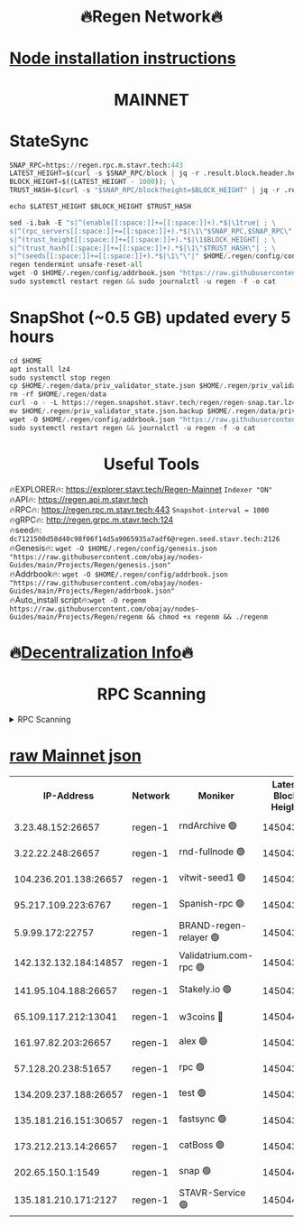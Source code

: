 <h1 align="center"> 🔥Regen Network🔥</h1>

[Node installation instructions](https://github.com/obajay/nodes-Guides/tree/main/Projects/Regen)
=
<h1 align="center"> MAINNET</h1>

# StateSync
```python
SNAP_RPC=https://regen.rpc.m.stavr.tech:443
LATEST_HEIGHT=$(curl -s $SNAP_RPC/block | jq -r .result.block.header.height); \
BLOCK_HEIGHT=$((LATEST_HEIGHT - 1000)); \
TRUST_HASH=$(curl -s "$SNAP_RPC/block?height=$BLOCK_HEIGHT" | jq -r .result.block_id.hash)

echo $LATEST_HEIGHT $BLOCK_HEIGHT $TRUST_HASH

sed -i.bak -E "s|^(enable[[:space:]]+=[[:space:]]+).*$|\1true| ; \
s|^(rpc_servers[[:space:]]+=[[:space:]]+).*$|\1\"$SNAP_RPC,$SNAP_RPC\"| ; \
s|^(trust_height[[:space:]]+=[[:space:]]+).*$|\1$BLOCK_HEIGHT| ; \
s|^(trust_hash[[:space:]]+=[[:space:]]+).*$|\1\"$TRUST_HASH\"| ; \
s|^(seeds[[:space:]]+=[[:space:]]+).*$|\1\"\"|" $HOME/.regen/config/config.toml
regen tendermint unsafe-reset-all
wget -O $HOME/.regen/config/addrbook.json "https://raw.githubusercontent.com/obajay/nodes-Guides/main/Projects/Regen/addrbook.json"
sudo systemctl restart regen && sudo journalctl -u regen -f -o cat
```
# SnapShot (~0.5 GB) updated every 5 hours
```python
cd $HOME
apt install lz4
sudo systemctl stop regen
cp $HOME/.regen/data/priv_validator_state.json $HOME/.regen/priv_validator_state.json.backup
rm -rf $HOME/.regen/data
curl -o - -L https://regen.snapshot.stavr.tech/regen/regen-snap.tar.lz4 | lz4 -c -d - | tar -x -C $HOME/.regen --strip-components 2
mv $HOME/.regen/priv_validator_state.json.backup $HOME/.regen/data/priv_validator_state.json
wget -O $HOME/.regen/config/addrbook.json "https://raw.githubusercontent.com/obajay/nodes-Guides/main/Projects/Regen/addrbook.json"
sudo systemctl restart regen && journalctl -u regen -f -o cat
```

 <h1 align="center"> Useful Tools</h1>

🔥EXPLORER🔥:     https://explorer.stavr.tech/Regen-Mainnet        `Indexer "ON"` \
🔥API🔥:          https://regen.api.m.stavr.tech \
🔥RPC🔥:          https://regen.rpc.m.stavr.tech:443              `Snapshot-interval = 1000` \
🔥gRPC🔥:         http://regen.grpc.m.stavr.tech:124 \
🔥seed🔥:      `dc7121500d58d40c98f06f14d5a9065935a7adf6@regen.seed.stavr.tech:2126` \
🔥Genesis🔥:   `wget -O $HOME/.regen/config/genesis.json "https://raw.githubusercontent.com/obajay/nodes-Guides/main/Projects/Regen/genesis.json"` \
🔥Addrbook🔥:  `wget -O $HOME/.regen/config/addrbook.json "https://raw.githubusercontent.com/obajay/nodes-Guides/main/Projects/Regen/addrbook.json"` \
🔥Auto_install script🔥:`wget -O regenm https://raw.githubusercontent.com/obajay/nodes-Guides/main/Projects/Regen/regenm && chmod +x regenm && ./regenm`

🔥[Decentralization Info](https://github.com/obajay/StateSync-snapshots/tree/main/Projects/Regen/Decentralization)🔥
=
<h1 align="center"> RPC Scanning</h1>

<details>
<summary>RPC Scanning</summary>

<h2 align="center"> We scan nodes in real time every 4 hours. And we provide the final result of RPC endpoints.
We cannot influence the operation of these nodes in any way. </h2>


```python
If Voting Power is higher than 0 --> then the Node is a validator of the network and may be subject to attack and be a potential threat to the chain.
```
```python
We marked such validators with a red symbol
```

</details>

[raw Mainnet json](https://rpc-check.regenm.stavr.tech/regenm/rpc-regenm-result.json)
=


<table><tr><th>IP-Address</th><th>Network</th><th>Moniker</th><th>Latest Block Height</th><th>Earliest Block Height</th><th>Catching Up</th><th>Tx Index</th><th>Voting Power</th><th>Scan Time</th></tr><tr><td>3.23.48.152:26657</td><td>regen-1</td><td>rndArchive 🟢</td><td>14504394</td><td>1</td><td>False</td><td>on</td><td>0</td><td>2024-02-01T17:21:59.057494252UTC</td></tr><tr><td>3.22.22.248:26657</td><td>regen-1</td><td>rnd-fullnode 🟢</td><td>14504393</td><td>4134001</td><td>False</td><td>on</td><td>0</td><td>2024-02-01T17:21:56.224783426UTC</td></tr><tr><td>104.236.201.138:26657</td><td>regen-1</td><td>vitwit-seed1 🟢</td><td>14504388</td><td>8943001</td><td>False</td><td>on</td><td>0</td><td>2024-02-01T17:21:26.155080917UTC</td></tr><tr><td>95.217.109.223:6767</td><td>regen-1</td><td>Spanish-rpc 🟢</td><td>14504397</td><td>10068001</td><td>False</td><td>on</td><td>0</td><td>2024-02-01T17:22:15.307027236UTC</td></tr><tr><td>5.9.99.172:22757</td><td>regen-1</td><td>BRAND-regen-relayer 🟢</td><td>14504397</td><td>10782501</td><td>False</td><td>on</td><td>0</td><td>2024-02-01T17:22:15.813467797UTC</td></tr><tr><td>142.132.132.184:14857</td><td>regen-1</td><td>Validatrium.com-rpc 🟢</td><td>14504397</td><td>11175001</td><td>False</td><td>on</td><td>0</td><td>2024-02-01T17:22:15.559612816UTC</td></tr><tr><td>141.95.104.188:26657</td><td>regen-1</td><td>Stakely.io 🟢</td><td>14504391</td><td>13442501</td><td>False</td><td>on</td><td>0</td><td>2024-02-01T17:21:45.093913776UTC</td></tr><tr><td>65.109.117.212:13041</td><td>regen-1</td><td>w3coins 🔴</td><td>14504404</td><td>13504404</td><td>False</td><td>off</td><td>23989336391</td><td>2024-02-01T17:22:55.847620361UTC</td></tr><tr><td>161.97.82.203:26657</td><td>regen-1</td><td>alex 🟢</td><td>14504395</td><td>13992001</td><td>False</td><td>on</td><td>0</td><td>2024-02-01T17:22:04.436723304UTC</td></tr><tr><td>57.128.20.238:51657</td><td>regen-1</td><td>rpc 🟢</td><td>14504396</td><td>13992001</td><td>False</td><td>on</td><td>0</td><td>2024-02-01T17:22:08.804433897UTC</td></tr><tr><td>134.209.237.188:26657</td><td>regen-1</td><td>test 🟢</td><td>14504398</td><td>13992001</td><td>False</td><td>on</td><td>0</td><td>2024-02-01T17:22:24.326261989UTC</td></tr><tr><td>135.181.216.151:30657</td><td>regen-1</td><td>fastsync 🟢</td><td>14504395</td><td>14457001</td><td>False</td><td>off</td><td>0</td><td>2024-02-01T17:22:04.131450828UTC</td></tr><tr><td>173.212.213.14:26657</td><td>regen-1</td><td>catBoss 🟢</td><td>14504394</td><td>14478001</td><td>False</td><td>on</td><td>0</td><td>2024-02-01T17:21:59.430814154UTC</td></tr><tr><td>202.65.150.1:1549</td><td>regen-1</td><td>snap 🟢</td><td>14504404</td><td>14494950</td><td>False</td><td>on</td><td>0</td><td>2024-02-01T17:23:00.820517405UTC</td></tr><tr><td>135.181.210.171:2127</td><td>regen-1</td><td>STAVR-Service 🟢</td><td>14504401</td><td>14500501</td><td>False</td><td>on</td><td>0</td><td>2024-02-01T17:22:43.163252020UTC</td></tr></table>